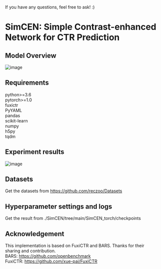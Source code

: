 If you have any questions, feel free to ask!  :)
# SimCEN: Simple Contrast-enhanced Network for CTR Prediction

## Model Overview
![image](https://github.com/salmon1802/SimCEN/assets/73091798/b281fc0e-97f0-4d24-82bf-f980e3ba3833)



## Requirements
python>=3.6  
pytorch>=1.0  
fuxictr  
PyYAML  
pandas  
scikit-learn  
numpy  
h5py  
tqdm  

## Experiment results
![image](https://github.com/salmon1802/SimCEN/assets/73091798/a65e340c-45e6-41c5-b2f5-fff28404b2d8)



## Datasets
Get the datasets from https://github.com/reczoo/Datasets

## Hyperparameter settings and logs
Get the result from ./SimCEN/tree/main/SimCEN_torch/checkpoints

## Acknowledgement
This implementation is based on FuxiCTR and BARS. Thanks for their sharing and contribution.  
BARS: https://github.com/openbenchmark  
FuxiCTR: https://github.com/xue-pai/FuxiCTR
